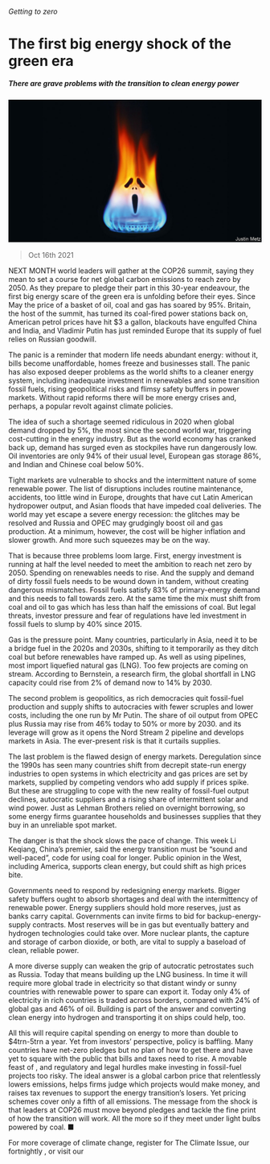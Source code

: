 ###### Getting to zero

# The first big energy shock of the green era 

##### There are grave problems with the transition to clean energy power 

![image](images/20211016_ldd001_0.jpg) 

> Oct 16th 2021 

NEXT MONTH world leaders will gather at the COP26 summit, saying they mean to set a course for net global carbon emissions to reach zero by 2050. As they prepare to pledge their part in this 30-year endeavour, the first big energy scare of the green era is unfolding before their eyes. Since May the price of a basket of oil, coal and gas has soared by 95%. Britain, the host of the summit, has turned its coal-fired power stations back on, American petrol prices have hit $3 a gallon, blackouts have engulfed China and India, and Vladimir Putin has just reminded Europe that its supply of fuel relies on Russian goodwill.

The panic is a reminder that modern life needs abundant energy: without it, bills become unaffordable, homes freeze and businesses stall. The panic has also exposed deeper problems as the world shifts to a cleaner energy system, including inadequate investment in renewables and some transition fossil fuels, rising geopolitical risks and flimsy safety buffers in power markets. Without rapid reforms there will be more energy crises and, perhaps, a popular revolt against climate policies.


The idea of such a shortage seemed ridiculous in 2020 when global demand dropped by 5%, the most since the second world war, triggering cost-cutting in the energy industry. But as the world economy has cranked back up, demand has surged even as stockpiles have run dangerously low. Oil inventories are only 94% of their usual level, European gas storage 86%, and Indian and Chinese coal below 50%.

Tight markets are vulnerable to shocks and the intermittent nature of some renewable power. The list of disruptions includes routine maintenance, accidents, too little wind in Europe, droughts that have cut Latin American hydropower output, and Asian floods that have impeded coal deliveries. The world may yet escape a severe energy recession: the glitches may be resolved and Russia and OPEC may grudgingly boost oil and gas production. At a minimum, however, the cost will be higher inflation and slower growth. And more such squeezes may be on the way.

That is because three problems loom large. First, energy investment is running at half the level needed to meet the ambition to reach net zero by 2050. Spending on renewables needs to rise. And the supply and demand of dirty fossil fuels needs to be wound down in tandem, without creating dangerous mismatches. Fossil fuels satisfy 83% of primary-energy demand and this needs to fall towards zero. At the same time the mix must shift from coal and oil to gas which has less than half the emissions of coal. But legal threats, investor pressure and fear of regulations have led investment in fossil fuels to slump by 40% since 2015.

Gas is the pressure point. Many countries, particularly in Asia, need it to be a bridge fuel in the 2020s and 2030s, shifting to it temporarily as they ditch coal but before renewables have ramped up. As well as using pipelines, most import liquefied natural gas (LNG). Too few projects are coming on stream. According to Bernstein, a research firm, the global shortfall in LNG capacity could rise from 2% of demand now to 14% by 2030.

The second problem is geopolitics, as rich democracies quit fossil-fuel production and supply shifts to autocracies with fewer scruples and lower costs, including the one run by Mr Putin. The share of oil output from OPEC plus Russia may rise from 46% today to 50% or more by 2030.  and its leverage will grow as it opens the Nord Stream 2 pipeline and develops markets in Asia. The ever-present risk is that it curtails supplies.

The last problem is the flawed design of energy markets. Deregulation since the 1990s has seen many countries shift from decrepit state-run energy industries to open systems in which electricity and gas prices are set by markets, supplied by competing vendors who add supply if prices spike. But these are struggling to cope with the new reality of fossil-fuel output declines, autocratic suppliers and a rising share of intermittent solar and wind power. Just as Lehman Brothers relied on overnight borrowing, so some energy firms guarantee households and businesses supplies that they buy in an unreliable spot market.

The danger is that the shock slows the pace of change. This week Li Keqiang, China’s premier, said the energy transition must be “sound and well-paced”, code for using coal for longer. Public opinion in the West, including America, supports clean energy, but could shift as high prices bite.

Governments need to respond by redesigning energy markets. Bigger safety buffers ought to absorb shortages and deal with the intermittency of renewable power. Energy suppliers should hold more reserves, just as banks carry capital. Governments can invite firms to bid for backup-energy-supply contracts. Most reserves will be in gas but eventually battery and hydrogen technologies could take over. More nuclear plants, the capture and storage of carbon dioxide, or both, are vital to supply a baseload of clean, reliable power.

A more diverse supply can weaken the grip of autocratic petrostates such as Russia. Today that means building up the LNG business. In time it will require more global trade in electricity so that distant windy or sunny countries with renewable power to spare can export it. Today only 4% of electricity in rich countries is traded across borders, compared with 24% of global gas and 46% of oil. Building  is part of the answer and converting clean energy into hydrogen and transporting it on ships could help, too.

All this will require capital spending on energy to more than double to $4trn-5trn a year. Yet from investors’ perspective, policy is baffling. Many countries have net-zero pledges but no plan of how to get there and have yet to square with the public that bills and taxes need to rise. A movable feast of , and regulatory and legal hurdles make investing in fossil-fuel projects too risky. The ideal answer is a global carbon price that relentlessly lowers emissions, helps firms judge which projects would make money, and raises tax revenues to support the energy transition’s losers. Yet pricing schemes cover only a fifth of all emissions. The message from the shock is that leaders at COP26 must move beyond pledges and tackle the fine print of how the transition will work. All the more so if they meet under light bulbs powered by coal. ■

For more coverage of climate change, register for The Climate Issue, our fortnightly , or visit our 

